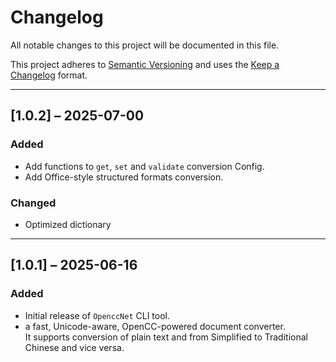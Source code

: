 ﻿# Changelog

All notable changes to this project will be documented in this file.

This project adheres to [Semantic Versioning](https://semver.org/spec/v2.0.0.html) and uses the [Keep a Changelog](https://keepachangelog.com/en/1.0.0/) format.

---

## [1.0.2] – 2025-07-00
### Added
- Add functions to `get`, `set` and `validate` conversion Config.
- Add Office-style structured formats conversion.

### Changed
- Optimized dictionary

---

## [1.0.1] – 2025-06-16
### Added
- Initial release of `OpenccNet` CLI tool.
- a fast, Unicode-aware, OpenCC-powered document converter.  
  It supports conversion of plain text and from Simplified to Traditional Chinese and vice versa.